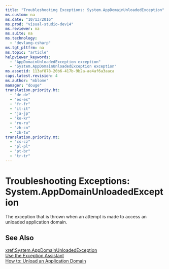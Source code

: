 ```yaml
---
title: "Troubleshooting Exceptions: System.AppDomainUnloadedException"
ms.custom: na
ms.date: "10/13/2016"
ms.prod: "visual-studio-dev14"
ms.reviewer: na
ms.suite: na
ms.technology: 
  - "devlang-csharp"
ms.tgt_pltfrm: na
ms.topic: "article"
helpviewer_keywords: 
  - "AppDomainUnloadedException exception"
  - "System.AppDomainUnloadedException exception"
ms.assetid: 113af878-20b6-417b-9b2a-ae4af6a3aaca
caps.latest.revision: 4
ms.author: "mblome"
manager: "douge"
translation.priority.ht: 
  - "de-de"
  - "es-es"
  - "fr-fr"
  - "it-it"
  - "ja-jp"
  - "ko-kr"
  - "ru-ru"
  - "zh-cn"
  - "zh-tw"
translation.priority.mt: 
  - "cs-cz"
  - "pl-pl"
  - "pt-br"
  - "tr-tr"
---
```

# Troubleshooting Exceptions: System.AppDomainUnloadedException
The exception that is thrown when an attempt is made to access an unloaded application domain.  
  
## See Also  
 <xref:System.AppDomainUnloadedException>   
 [Use the Exception Assistant](../Topic/How%20to:%20Use%20the%20Exception%20Assistant.md)   
 [How to: Unload an Application Domain](../Topic/How%20to:%20Unload%20an%20Application%20Domain.md)